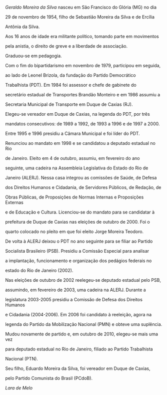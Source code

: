 

*Geraldo Moreira da Silva* nasceu em São Francisco do Glória (MG) no dia

29 de novembro de 1954, filho de Sebastião Moreira da Silva e de Ercília

Antônia da Silva.



Aos 16 anos de idade era militante político, tomando parte em movimentos

pela anistia, o direito de greve e a liberdade de associação.



Graduou-se em pedagogia.



Com o fim do bipartidarismo em novembro de 1979, participou em seguida,

ao lado de Leonel Brizola, da fundação do Partido Democrático

Trabalhista (PDT). Em 1984 foi assessor e chefe de gabinete do

secretário estadual de Transportes Brandão Monteiro e em 1986 assumiu a

Secretaria Municipal de Transporte em Duque de Caxias (RJ).



Elegeu-se vereador em Duque de Caxias, na legenda do PDT, por três

mandatos consecutivos: de 1989 a 1992, de 1993 a 1996 e de 1997 a 2000.

Entre 1995 e 1996 presidiu a Câmara Municipal e foi líder do PDT.

Renunciou ao mandato em 1998 e se candidatou a deputado estadual no Rio

de Janeiro. Eleito em 4 de outubro, assumiu, em fevereiro do ano

seguinte, uma cadeira na Assembleia Legislativa do Estado do Rio de

Janeiro (ALERJ). Nessa casa integrou as comissões de Saúde, de Defesa

dos Direitos Humanos e Cidadania, de Servidores Públicos, de Redação, de

Obras Públicas, de Proposições de Normas Internas e Proposições Externas

e de Educação e Cultura. Licenciou-se do mandato para se candidatar à

prefeitura de Duque de Caxias nas eleições de outubro de 2000. Foi o

quarto colocado no pleito em que foi eleito Jorge Moreira Teodoro.



De volta à ALERJ deixou o PDT no ano seguinte para se filiar ao Partido

Socialista Brasileiro (PSB). Presidiu a Comissão Especial para analisar

a implantação, funcionamento e organização dos pedágios federais no

estado do Rio de Janeiro (2002).



Nas eleições de outubro de 2002 reelegeu-se deputado estadual pelo PSB,

assumindo, em fevereiro de 2003, uma cadeira na ALERJ. Durante a

legislatura 2003-2005 presidiu a Comissão de Defesa dos Direitos Humanos

e Cidadania (2004-2006). Em 2006 foi candidato à reeleição, agora na

legenda do Partido da Mobilização Nacional (PMN) e obteve uma suplência.



Mudou novamente de partido e, em outubro de 2010, elegeu-se mais uma vez

para deputado estadual no Rio de Janeiro, filiado ao Partido Trabalhista

Nacional (PTN).



Seu filho, Eduardo Moreira da Silva, foi vereador em Duque de Caxias,

pelo Partido Comunista do Brasil (PCdoB).



*Lara de Melo*




